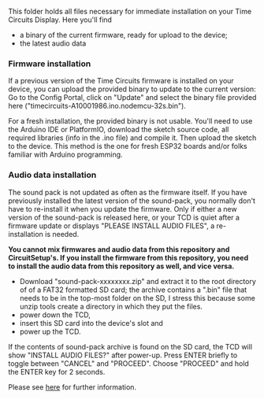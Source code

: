 This folder holds all files necessary for immediate installation on your Time Circuits Display. Here you'll find
- a binary of the current firmware, ready for upload to the device;
- the latest audio data

### Firmware installation

If a previous version of the Time Circuits firmware is installed on your device, you can upload the provided binary to update to the current version: Go to the Config Portal, click on "Update" and select the binary file provided here ("timecircuits-A10001986.ino.nodemcu-32s.bin").

For a fresh installation, the provided binary is not usable. You'll need to use the Arduino IDE or PlatformIO, download the sketch source code, all required libraries (info in the .ino file) and compile it. Then upload the sketch to the device. This method is the one for fresh ESP32 boards and/or folks familiar with Arduino programming.

### Audio data installation

The sound pack is not updated as often as the firmware itself. If you have previously installed the latest version of the sound-pack, you normally don't have to re-install it when you update the firmware. Only if either a new version of the sound-pack is released here, or your TCD is quiet after a firmware update or displays "PLEASE INSTALL AUDIO FILES", a re-installation is needed.

**You cannot mix firmwares and audio data from this repository and CircuitSetup's. If you install the firmware from this repository, you need to install the audio data from this repository as well, and vice versa.**

- Download "sound-pack-xxxxxxxx.zip" and extract it to the root directory of of a FAT32 formatted SD card; the archive contains a ".bin" file that needs to be in the top-most folder on the SD, I stress this because some unzip tools create a directory in which they put the files.
- power down the TCD,
- insert this SD card into the device's slot and 
- power up the TCD.

If the contents of sound-pack archive is found on the SD card, the TCD will show "INSTALL AUDIO FILES?" after power-up. Press ENTER briefly to toggle between "CANCEL" and "PROCEED". Choose "PROCEED" and hold the ENTER key for 2 seconds.

Please see [here](https://github.com/realA10001986/Time-Circuits-Display/blob/main/README.md#audio-file-installation) for further information.
